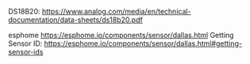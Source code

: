 DS18B20: https://www.analog.com/media/en/technical-documentation/data-sheets/ds18b20.pdf



esphome https://esphome.io/components/sensor/dallas.html
Getting Sensor ID: https://esphome.io/components/sensor/dallas.html#getting-sensor-ids
